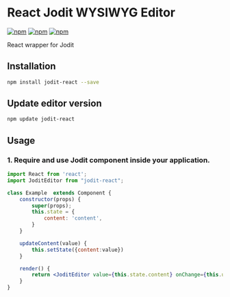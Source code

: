 # React Jodit WYSIWYG Editor

[![npm](https://img.shields.io/npm/v/jodit-react.svg)](https://www.npmjs.com/package/jodit-react)
[![npm](https://img.shields.io/npm/dm/jodit-react.svg)](https://www.npmjs.com/package/jodit-react)
[![npm](https://img.shields.io/npm/l/jodit-react.svg)](https://www.npmjs.com/package/jodit-react)

React wrapper for Jodit

## Installation

```bash
npm install jodit-react --save
```

## Update editor version
```bash
npm update jodit-react
```

## Usage

### 1. Require and use Jodit component inside your application.

```jsx
import React from 'react';
import JoditEditor from "jodit-react";

class Example  extends Component {
    constructor(props) {
        super(props);
        this.state = {
        	content: 'content',
        }
    }

    updateContent(value) {
        this.setState({content:value})
    }

    render() {
        return <JoditEditor value={this.state.content} onChange={this.updateContent.bind(this)} />
    }
}
```

